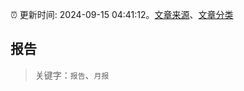:alarm_clock: 更新时间: 2024-09-15 04:41:12。[文章来源](/README.md)、[文章分类](/TAGS.md)

## 报告


> 关键字：`报告`、`月报`



